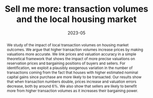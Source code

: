 ---
title: 'Sell me more: transaction volumes and the local housing market'

# Authors
# If you created a profile for a user (e.g. the default `admin` user), write the username (folder name) here
# and it will be replaced with their full name and linked to their profile.
authors:
  - Yiqi Huang
  - Nikodem Szumilo

# Author notes (optional)
#author_notes:
#  - 'Equal contribution'
#  - 'Equal contribution'

date: '2023-05'
doi: ''

# Schedule page publish date (NOT publication's date).
publishDate: ''

# Publication type.
# Legend: 0 = Uncategorized; 1 = Conference paper; 2 = Journal article;
# 3 = Preprint / Working Paper; 4 = Report; 5 = Book; 6 = Book section;
# 7 = Thesis; 8 = Patent
publication_types: ['3']

# Publication name and optional abbreviated publication name.
publication: ''
publication_short: ''

abstract: "We study of the impact of local transaction volumes on housing market outcomes. We argue that higher transaction volumes increase prices by making valuations more accurate. We link prices and valuation accuracy in a simple theoretical framework that shows the impact of more precise valuations on reservation prices and bargaining positions of buyers and sellers. For identification, we exploit a plausibly exogenous variation in the number of transactions coming from the fact that houses with higher estimated nominal capital gains since purchase are more likely to be transacted. Our results show that when transaction numbers double, prices increase and valuation errors decrease, both by around 6%. We also show that sellers are likely to benefit more from higher transaction volumes as it increases their bargaining power."


# Summary. An optional shortened abstract.
#summary: ""

#tags:

# Display this page in the Featured widget?
featured: false

links:
url_pdf: ''
url_code: 
url_dataset: ''
url_poster: ''
url_project: ''
url_slides: ''
url_source: ''
url_video: 
url_preprint: ''

# Featured image
# To use, add an image named `featured.jpg/png` to your page's folder.
image:
  caption: ''
  focal_point: ''
  preview_only: false

# Associated Projects (optional).
#   Associate this publication with one or more of your projects.
#   Simply enter your project's folder or file name without extension.
#   E.g. `internal-project` references `content/project/internal-project/index.md`.
#   Otherwise, set `projects: []`.
projects:
  - rare disasters

# Slides (optional).
#   Associate this publication with Markdown slides.
#   Simply enter your slide deck's filename without extension.
#   E.g. `slides: "example"` references `content/slides/example/index.md`.
#   Otherwise, set `slides: ""`.
slides: ""
---